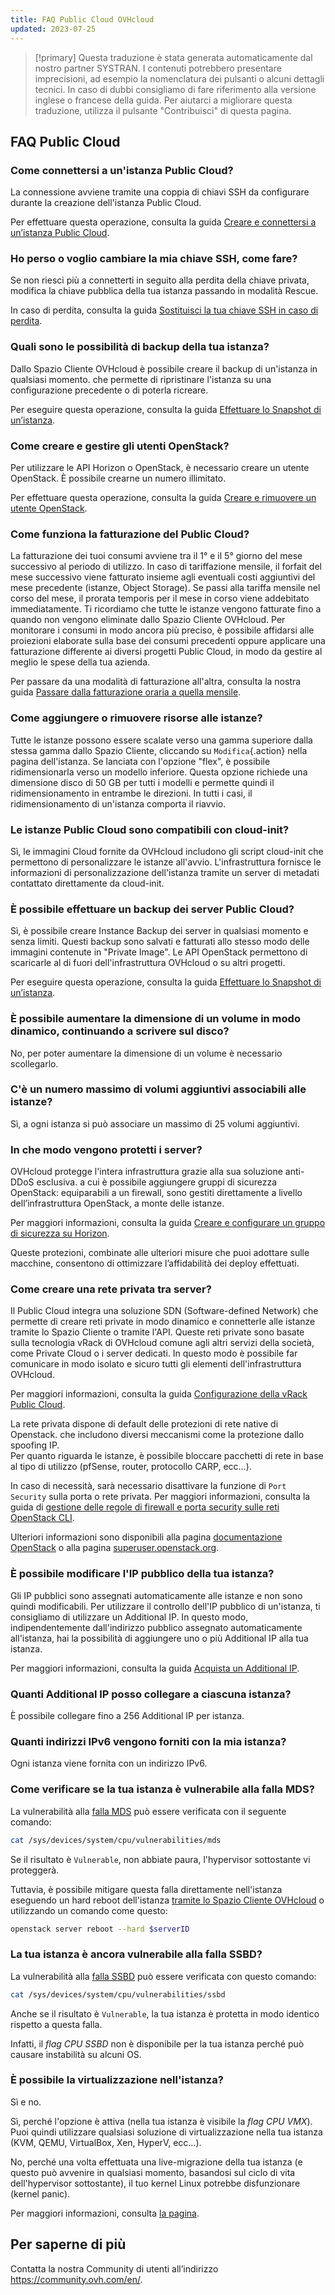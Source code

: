 ```yaml
---
title: FAQ Public Cloud OVHcloud
updated: 2023-07-25
---
```


> [!primary]
> Questa traduzione è stata generata automaticamente dal nostro partner SYSTRAN. I contenuti potrebbero presentare imprecisioni, ad esempio la nomenclatura dei pulsanti o alcuni dettagli tecnici. In caso di dubbi consigliamo di fare riferimento alla versione inglese o francese della guida. Per aiutarci a migliorare questa traduzione, utilizza il pulsante "Contribuisci" di questa pagina.
>

## FAQ Public Cloud

### Come connettersi a un'istanza Public Cloud?

La connessione avviene tramite una coppia di chiavi SSH da configurare durante la creazione dell'istanza Public Cloud.

Per effettuare questa operazione, consulta la guida [Creare e connettersi a un’istanza Public Cloud](/pages/public_cloud/compute/public-cloud-first-steps).

### Ho perso o voglio cambiare la mia chiave SSH, come fare?

Se non riesci più a connetterti in seguito alla perdita della chiave privata, modifica la chiave pubblica della tua istanza passando in modalità Rescue.

In caso di perdita, consulta la guida [Sostituisci la tua chiave SSH in caso di perdita](/pages/public_cloud/compute/replacing_lost_ssh_key).

### Quali sono le possibilità di backup della tua istanza?

Dallo Spazio Cliente OVHcloud è possibile creare il backup di un'istanza in qualsiasi momento. che permette di ripristinare l'istanza su una configurazione precedente o di poterla ricreare.

Per eseguire questa operazione, consulta la guida [Effettuare lo Snapshot di un’istanza](/pages/public_cloud/compute/save_an_instance).

### Come creare e gestire gli utenti OpenStack?  

Per utilizzare le API Horizon o OpenStack, è necessario creare un utente OpenStack. È possibile crearne un numero illimitato.

Per effettuare questa operazione, consulta la guida [Creare e rimuovere un utente OpenStack](/pages/public_cloud/compute/create_and_delete_a_user).

### Come funziona la fatturazione del Public Cloud?

La fatturazione dei tuoi consumi avviene tra il 1° e il 5° giorno del mese successivo al periodo di utilizzo. In caso di tariffazione mensile, il forfait del mese successivo viene fatturato insieme agli eventuali costi aggiuntivi del mese precedente (istanze, Object Storage). Se passi alla tariffa mensile nel corso del mese, il prorata temporis per il mese in corso viene addebitato immediatamente.
Ti ricordiamo che tutte le istanze vengono fatturate fino a quando non vengono eliminate dallo Spazio Cliente OVHcloud.
Per monitorare i consumi in modo ancora più preciso, è possibile affidarsi alle proiezioni elaborate sulla base dei consumi precedenti oppure applicare una fatturazione differente ai diversi progetti Public Cloud, in modo da gestire al meglio le spese della tua azienda.

Per passare da una modalità di fatturazione all'altra, consulta la nostra guida [Passare dalla fatturazione oraria a quella mensile](/pages/account_and_service_management/managing_billing_payments_and_services/changing_hourly_monthly_billing).

### Come aggiungere o rimuovere risorse alle istanze?

Tutte le istanze possono essere scalate verso una gamma superiore dalla stessa gamma dallo Spazio Cliente, cliccando su `Modifica`{.action} nella pagina dell'istanza. Se lanciata con l'opzione "flex", è possibile ridimensionarla verso un modello inferiore. Questa opzione richiede una dimensione disco di 50 GB per tutti i modelli e permette quindi il ridimensionamento in entrambe le direzioni.
In tutti i casi, il ridimensionamento di un'istanza comporta il riavvio.

### Le istanze Public Cloud sono compatibili con cloud-init?

Sì, le immagini Cloud fornite da OVHcloud includono gli script cloud-init che permettono di personalizzare le istanze all'avvio. L'infrastruttura fornisce le informazioni di personalizzazione dell'istanza tramite un server di metadati contattato direttamente da cloud-init.

### È possibile effettuare un backup dei server Public Cloud?

Sì, è possibile creare Instance Backup dei server in qualsiasi momento e senza limiti.  Questi backup sono salvati e fatturati allo stesso modo delle immagini contenute in "Private Image". Le API OpenStack permettono di scaricarle al di fuori dell'infrastruttura OVHcloud o su altri progetti.

Per eseguire questa operazione, consulta la guida [Effettuare lo Snapshot di un’istanza](/pages/public_cloud/compute/save_an_instance).

### È possibile aumentare la dimensione di un volume in modo dinamico, continuando a scrivere sul disco?

No, per poter aumentare la dimensione di un volume è necessario scollegarlo.

### C'è un numero massimo di volumi aggiuntivi associabili alle istanze?

Sì, a ogni istanza si può associare un massimo di 25 volumi aggiuntivi.

### In che modo vengono protetti i server?

OVHcloud protegge l'intera infrastruttura grazie alla sua soluzione anti-DDoS esclusiva. a cui è possibile aggiungere gruppi di sicurezza OpenStack: equiparabili a un firewall, sono gestiti direttamente a livello dell’infrastruttura OpenStack, a monte delle istanze.

Per maggiori informazioni, consulta la guida [Creare e configurare un gruppo di sicurezza su Horizon](/pages/public_cloud/compute/setup_security_group).

Queste protezioni, combinate alle ulteriori misure che puoi adottare sulle macchine, consentono di ottimizzare l’affidabilità dei deploy effettuati.

### Come creare una rete privata tra server?

Il Public Cloud integra una soluzione SDN (Software-defined Network) che permette di creare reti private in modo dinamico e connetterle alle istanze tramite lo Spazio Cliente o tramite l'API.
Queste reti private sono basate sulla tecnologia vRack di OVHcloud comune agli altri servizi della società, come Private Cloud o i server dedicati. In questo modo è possibile far comunicare in modo isolato e sicuro tutti gli elementi dell'infrastruttura OVHcloud.

Per maggiori informazioni, consulta la guida [Configurazione della vRack Public Cloud](/pages/public_cloud/public_cloud_network_services/getting-started-07-creating-vrack).

La rete privata dispone di default delle protezioni di rete native di Openstack. che includono diversi meccanismi come la protezione dallo spoofing IP.<br>
Per quanto riguarda le istanze, è possibile bloccare pacchetti di rete in base al tipo di utilizzo (pfSense, router, protocollo CARP, ecc...).

In caso di necessità, sarà necessario disattivare la funzione di `Port Security` sulla porta o rete privata.
Per maggiori informazioni, consulta la guida di [gestione delle regole di firewall e porta security sulle reti OpenStack CLI](/pages/public_cloud/compute/security_group_private_network).

Ulteriori informazioni sono disponibili alla pagina [documentazione OpenStack](https://docs.openstack.org/developer/dragonflow/specs/mac_spoofing.html) o alla pagina [superuser.openstack.org](https://superuser.openstack.org/articles/managing-port-level-security-openstack/).

### È possibile modificare l'IP pubblico della tua istanza?

Gli IP pubblici sono assegnati automaticamente alle istanze e non sono quindi modificabili. Per utilizzare il controllo dell'IP pubblico di un'istanza, ti consigliamo di utilizzare un Additional IP. In questo modo, indipendentemente dall'indirizzo pubblico assegnato automaticamente all'istanza, hai la possibilità di aggiungere uno o più Additional IP alla tua istanza.

Per maggiori informazioni, consulta la guida [Acquista un Additional IP](/pages/public_cloud/public_cloud_network_services/additional-ip-buy).

### Quanti Additional IP posso collegare a ciascuna istanza?

È possibile collegare fino a 256 Additional IP per istanza.

### Quanti indirizzi IPv6 vengono forniti con la mia istanza?

Ogni istanza viene fornita con un indirizzo IPv6.

### Come verificare se la tua istanza è vulnerabile alla falla MDS?

La vulnerabilità alla [falla MDS](https://www.kernel.org/doc/html/latest/admin-guide/hw-vuln/mds.html) può essere verificata con il seguente comando:

```bash
cat /sys/devices/system/cpu/vulnerabilities/mds
```

Se il risultato è `Vulnerable`, non abbiate paura, l'hypervisor sottostante vi proteggerà.

Tuttavia, è possibile mitigare questa falla direttamente nell'istanza eseguendo un hard reboot dell'istanza [tramite lo Spazio Cliente OVHcloud](/pages/public_cloud/compute/first_steps_with_public_cloud_instance) o utilizzando un comando come questo:

```bash
openstack server reboot --hard $serverID
```

### La tua istanza è ancora vulnerabile alla falla SSBD?

La vulnerabilità alla [falla SSBD](https://www.kernel.org/doc/html/latest/userspace-api/spec_ctrl.html) può essere verificata con questo comando:

```bash
cat /sys/devices/system/cpu/vulnerabilities/ssbd
```

Anche se il risultato è `Vulnerable`, la tua istanza è protetta in modo identico rispetto a questa falla.

Infatti, il *flag CPU SSBD* non è disponibile per la tua istanza perché può causare instabilità su alcuni OS.

### È possibile la virtualizzazione nell'istanza?

Sì e no.

Sì, perché l'opzione è attiva (nella tua istanza è visibile la *flag CPU VMX*). Puoi quindi utilizzare qualsiasi soluzione di virtualizzazione nella tua istanza (KVM, QEMU, VirtualBox, Xen, HyperV, ecc...).

No, perché una volta effettuata una live-migrazione della tua istanza (e questo può avvenire in qualsiasi momento, basandosi sul ciclo di vita dell'hypervisor sottostante), il tuo kernel Linux potrebbe disfunzionare (kernel panic).

Per maggiori informazioni, consulta [la pagina](https://www.linux-kvm.org/page/Nested_Guests#Limitations).

## Per saperne di più

Contatta la nostra Community di utenti all’indirizzo <https://community.ovh.com/en/>.
